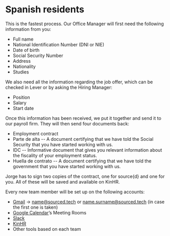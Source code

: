 # Spanish residents
This is the fastest process. Our Office Manager will first need the following information from you:

* Full name
* National Identification Number (DNI or NIE)
* Date of birth
* Social Security Number
* Address
* Nationality
* Studies

We also need all the information regarding the job offer, which can be checked in Lever or by asking the Hiring Manager:
* Position
* Salary
* Start date

Once this information has been received, we put it together and send it to our payroll firm. 
They will then send four documents back:
* Employment contract
* Parte de alta -- A document certifying that we have told the Social Security that you have started working with us.
* IDC -- Informative document that gives you relevant information about the fiscality of your employment status.
* Huella de contrato -- A document certifying that we have told the government that you have started working with us.


Jorge has to sign two copies of the contract, one for source{d} and one for you. All of these will be saved and available on KinHR.

Every new team member will be set up on the following accounts:
* [Gmail](https://gmail.com) → name@sourced.tech or name.surname@sourced.tech (in case the first one is taken)
* [Google Calendar](https://calendar.google.com)’s Meeting Rooms
* [Slack](https://slack.com)
* [KinHR](https://kinhr.com)
* Other tools based on each team
